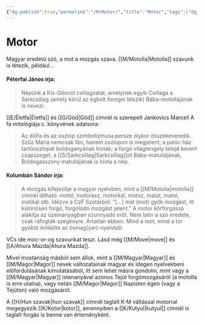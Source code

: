 ```yaml
---
{"dg-publish":true,"permalink":"/M/Motor/","title":"Motor","tags":["dg_uploaded"],"created":"2023-10-20T12:57","updated":"2023-10-25T01:58"}
---
```



# Motor

Magyar eredetű szó, a mot a mozgás szava. [[M/Motolla\|Motolla]] szavunk is létezik, például...

#### Péterfai János írja:  

> Népünk a Kis-Göncöl csillagzatát, amelynek egyik Csillaga a Sarkcsillag (amely körül az égbolt forogni látszik) Bába-motollájának is nevezi.  

[[E/Életfa\|Életfa]] és [[G/Göd\|Göd]] címnél is szerepelt Jankovics Marcell A fa mitológiája c. könyvének adatsora:  
> Az élőfa és az oszlop szimbolizmusa persze olykor összekeveredik. Szűz Mária nemcsak fán, hanem oszlopon is megjelent; a palóc ház tartóoszlopát boldoganyának hívták; a forgó világtengely tetejé bevert csapszeget, a [[S/Sarkcsillag\|Sarkcsillag]]ot Bába-matullájának, Boldogasszony matullájának is hívta a nép.  

#### Kolumbán Sándor írja:

> A mozgás kifejezője a magyar nyelvben, mint a [[M/Motolla\|motolla]] címnél látható: motol, motorász, motorkál, motoz, matat, matol, matikál stb. Idézve a CzF Szótárból: "\[...\] mat (mot) gyök mozgást, itt különösen forgó, forgolódó mozgást jelent." A motor körforgássá alakítja az üzemanyagban szunnyadó erőt. Nem latin a szó eredete, csak ráfogták szegényre. Ártatlan ebben. Mind a mot, mind a tor gyököt örökölte az ősmag(yar)-nyelvből.  

VCs ide moc-or-og szavunkat teszi. Lásd még [[M/Move\|move]] és [[A/Ahura Mazda\|Ahura Mazda]].  

Mivel mostanság másból sem állok, mint a [[M/Magyar\|Magyar]] és [[M/Magor\|Magor]] nevek változatainak magyar és idegen nyelvekbeni előfordulásának kimutatásából, itt sem lehet másra gondolni, mint vagy a [[M/Magyar\|Magyar]] istenanyával azonos Tejút forgómozgásáról (a motolla is erre utalna), vagy netán [[M/Magor\|Magor]] Napisten égen (vagy a Tejúton) való mozgásáról.  

A [[H/Hun szavak\|hun szavak]] címnél taglalt K-M váltással motorral megegyezik [[K/Kotor\|kotor]], amennyiben a [[K/Kutyul\|kutyul]] címnél is taglalt forgás is benne van érteményként.  